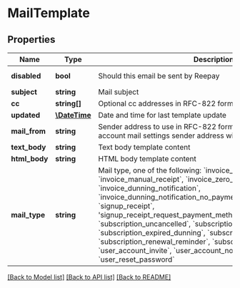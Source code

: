 # MailTemplate

## Properties
Name | Type | Description | Notes
------------ | ------------- | ------------- | -------------
**disabled** | **bool** | Should this email be sent by Reepay | [default to false]
**subject** | **string** | Mail subject | 
**cc** | **string[]** | Optional cc addresses in RFC-822 format | [optional] 
**updated** | [**\DateTime**](\DateTime.md) | Date and time for last template update | [optional] 
**mail_from** | **string** | Sender address to use in RFC-822 format. If not set the default account mail settings sender address will be used. | 
**text_body** | **string** | Text body template content | 
**html_body** | **string** | HTML body template content | 
**mail_type** | **string** | Mail type, one of the following: &#x60;invoice_card_receipt&#x60;, &#x60;invoice_manual_receipt&#x60;, &#x60;invoice_zero_amount_receipt&#x60;, &#x60;invoice_dunning_notification&#x60;, &#x60;invoice_dunning_notification_no_payment_method&#x60;, &#x60;signup_receipt&#x60;, &#39;signup_receipt_request_payment_method&#39;,&#x60;subscription_cancelled&#x60;, &#x60;subscription_uncancelled&#x60;, &#x60;subscription_expired&#x60;, &#x60;subscription_expired_dunning&#x60;, &#x60;subscription_change&#x60;, &#x60;subscription_renewal_reminder&#x60;, &#x60;subscription_trial_end_reminder&#x60;, &#x60;user_account_invite&#x60;, &#x60;user_account_notification&#x60;, &#x60;user_reset_password&#x60; | 

[[Back to Model list]](../README.md#documentation-for-models) [[Back to API list]](../README.md#documentation-for-api-endpoints) [[Back to README]](../README.md)


